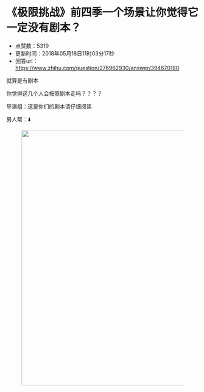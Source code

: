 # 《极限挑战》前四季一个场景让你觉得它一定没有剧本？
- 点赞数：5319
- 更新时间：2018年05月18日11时03分17秒
- 回答url：https://www.zhihu.com/question/276962930/answer/394670180
<body>
 <p data-pid="BkVl8Mzb">就算是有剧本</p>
 <p data-pid="qfiZEgto">你觉得这几个人会按照剧本走吗？？？？</p>
 <p data-pid="eq_GsiT5">导演组：这是你们的剧本请仔细阅读</p>
 <p data-pid="krJydH65">男人帮：⬇️</p>
 <figure data-size="normal">
  <img src="https://pica.zhimg.com/50/v2-3b81b7edd1e27cffb23dcb7ed5f0a8e4_720w.jpg?source=1940ef5c" data-rawwidth="670" data-rawheight="610" data-size="normal" data-original-token="v2-4fc64910dc130142e7446066a3719ef5" data-default-watermark-src="https://picx.zhimg.com/50/v2-ac2578d95e323133824abf9cb4673904_720w.jpg?source=1940ef5c" class="origin_image zh-lightbox-thumb" width="670" data-original="https://pic1.zhimg.com/v2-3b81b7edd1e27cffb23dcb7ed5f0a8e4_r.jpg?source=1940ef5c">
 </figure>
 <p></p>
</body>